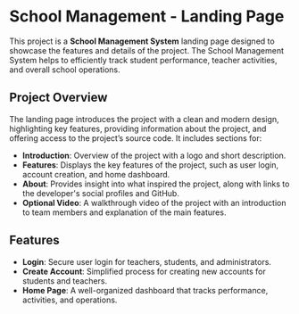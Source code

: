 # School Management - Landing Page

This project is a **School Management System** landing page designed to showcase the features and details of the project. The School Management System helps to efficiently track student performance, teacher activities, and overall school operations.

## Project Overview

The landing page introduces the project with a clean and modern design, highlighting key features, providing information about the project, and offering access to the project’s source code. It includes sections for:

- **Introduction**: Overview of the project with a logo and short description.
- **Features**: Displays the key features of the project, such as user login, account creation, and home dashboard.
- **About**: Provides insight into what inspired the project, along with links to the developer's social profiles and GitHub.
- **Optional Video**: A walkthrough video of the project with an introduction to team members and explanation of the main features.

## Features

- **Login**: Secure user login for teachers, students, and administrators.
- **Create Account**: Simplified process for creating new accounts for students and teachers.
- **Home Page**: A well-organized dashboard that tracks performance, activities, and operations.